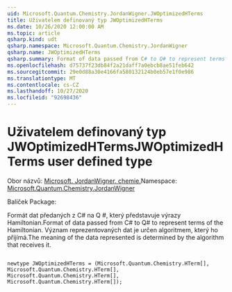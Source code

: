 ```yaml
---
uid: Microsoft.Quantum.Chemistry.JordanWigner.JWOptimizedHTerms
title: Uživatelem definovaný typ JWOptimizedHTerms
ms.date: 10/26/2020 12:00:00 AM
ms.topic: article
qsharp.kind: udt
qsharp.namespace: Microsoft.Quantum.Chemistry.JordanWigner
qsharp.name: JWOptimizedHTerms
qsharp.summary: Format of data passed from C# to Q# to represent terms of the Hamiltonian. The meaning of the data represented is determined by the algorithm that receives it.
ms.openlocfilehash: d75737f23db84f2a21daff7a0ebcb8ae51feb642
ms.sourcegitcommit: 29e0d88a30e4166fa580132124b0eb57e1f0e986
ms.translationtype: MT
ms.contentlocale: cs-CZ
ms.lasthandoff: 10/27/2020
ms.locfileid: "92698436"
---
```

# <a name="jwoptimizedhterms-user-defined-type"></a><span data-ttu-id="35642-102">Uživatelem definovaný typ JWOptimizedHTerms</span><span class="sxs-lookup"><span data-stu-id="35642-102">JWOptimizedHTerms user defined type</span></span>

<span data-ttu-id="35642-103">Obor názvů: [Microsoft. JordanWigner. chemie.](xref:Microsoft.Quantum.Chemistry.JordanWigner)</span><span class="sxs-lookup"><span data-stu-id="35642-103">Namespace: [Microsoft.Quantum.Chemistry.JordanWigner](xref:Microsoft.Quantum.Chemistry.JordanWigner)</span></span>

<span data-ttu-id="35642-104">Balíček [](https://nuget.org/packages/)</span><span class="sxs-lookup"><span data-stu-id="35642-104">Package: [](https://nuget.org/packages/)</span></span>


<span data-ttu-id="35642-105">Formát dat předaných z C# na Q #, který představuje výrazy Hamiltonian.</span><span class="sxs-lookup"><span data-stu-id="35642-105">Format of data passed from C# to Q# to represent terms of the Hamiltonian.</span></span>
<span data-ttu-id="35642-106">Význam reprezentovaných dat je určen algoritmem, který ho přijímá.</span><span class="sxs-lookup"><span data-stu-id="35642-106">The meaning of the data represented is determined by the algorithm that receives it.</span></span>

```qsharp

newtype JWOptimizedHTerms = (Microsoft.Quantum.Chemistry.HTerm[], Microsoft.Quantum.Chemistry.HTerm[], Microsoft.Quantum.Chemistry.HTerm[], Microsoft.Quantum.Chemistry.HTerm[]);
```

